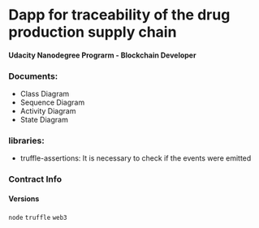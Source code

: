 # Dapp for traceability of the drug production supply chain
#### Udacity Nanodegree Prograrm - Blockchain Developer

### Documents:
  - Class Diagram
  - Sequence Diagram
  - Activity Diagram
  - State Diagram

### libraries:
  - truffle-assertions: It is necessary to check if the events were emitted
### Contract Info

#### Versions
`node`
`truffle`
`web3`

